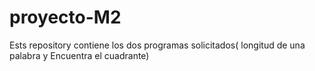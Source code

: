 # proyecto-M2
Ests repository contiene los dos programas solicitados( longitud de una palabra y Encuentra el cuadrante)
